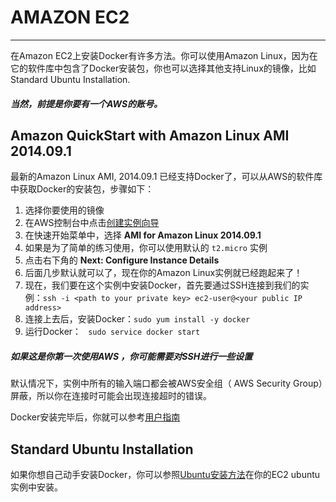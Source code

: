 # AMAZON EC2 
---------------------

在Amazon EC2上安装Docker有许多方法。你可以使用Amazon Linux，因为在它的软件库中包含了Docker安装包，你也可以选择其他支持Linux的镜像，比如 Standard Ubuntu Installation.

##### 当然，前提是你要有一个AWS的账号。

## Amazon QuickStart with Amazon Linux AMI 2014.09.1 ##

最新的Amazon Linux AMI, 2014.09.1 已经支持Docker了，可以从AWS的软件库中获取Docker的安装包，步骤如下：

1. 选择你要使用的镜像
2. 在AWS控制台中点击[创建实例向导](https://console.aws.amazon.com/ec2/v2/home?#LaunchInstanceWizard:)
3. 在快速开始菜单中，选择 **AMI for Amazon Linux 2014.09.1**
4. 如果是为了简单的练习使用，你可以使用默认的 ```t2.micro``` 实例
5. 点击右下角的 **Next: Configure Instance Details**
6. 后面几步默认就可以了，现在你的Amazon Linux实例就已经跑起来了！
7. 现在，我们要在这个实例中安装Docker，首先要通过SSH连接到我们的实例：```ssh -i <path to your private key> ec2-user@<your public IP address>```
8. 连接上去后，安装Docker：```sudo yum install -y docker```
9. 运行Docker： ``` sudo service docker start``` 

##### 如果这是你第一次使用AWS ，你可能需要对SSH进行一些设置

默认情况下，实例中所有的输入端口都会被AWS安全组（ AWS Security Group）屏蔽，所以你在连接时可能会出现连接超时的错误。

Docker安装完毕后，你就可以参考[用户指南](UserGuide)

## Standard Ubuntu Installation

如果你想自己动手安装Docker，你可以参照[Ubuntu安装方法](Installation/ubuntulinux.md)在你的EC2 ubuntu实例中安装。
